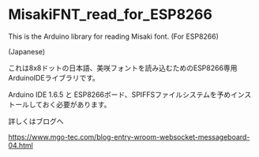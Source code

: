# MisakiFNT_read_for_ESP8266
This is the Arduino library for reading Misaki font. (For ESP8266)

(Japanese)

これは8x8ドットの日本語、美咲フォントを読み込むためのESP8266専用ArduinoIDEライブラリです。

Arduino IDE 1.6.5 と ESP8266ボード、SPIFFSファイルシステムを予めインストールしておく必要があります。

詳しくはブログへ

https://www.mgo-tec.com/blog-entry-wroom-websocket-messageboard-04.html